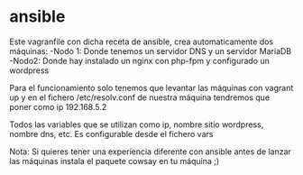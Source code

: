 # ansible
Este vagranfile con dicha receta de ansible, crea automaticamente dos máquinas:
  -Nodo 1: Donde tenemos un servidor DNS y un servidor MariaDB
  -Nodo2: Donde hay instalado un nginx con php-fpm y configurado un wordpress

Para el funcionamiento solo tenemos que levantar las máquinas con vagrant up y en el fichero /etc/resolv.conf de nuestra máquina tendremos que poner como ip 192.168.5.2

Todos las variables que se utilizan como ip, nombre sitio wordpress, nombre dns, etc. Es configurable desde el fichero vars

Nota: Si quieres tener una experiencia diferente con ansible antes de lanzar las máquinas instala el paquete cowsay en tu máquina ;)

